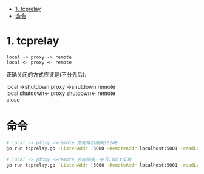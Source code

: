 <!-- TOC -->

- [1. tcprelay](#1-tcprelay)
- [命令](#命令)

<!-- /TOC -->


<a id="markdown-1-tcprelay" name="1-tcprelay"></a>
# 1. tcprelay

```
local -> proxy -> remote
local <- proxy <- remote
```

正确关闭的方式应该是(不分先后):

local ->shutdown proxy ->shutdown remote  
local shutdown<- proxy shutdown<- remote  
close  

<a id="markdown-命令" name="命令"></a>
# 命令

```bash
# local -> pfoxy ->remote 方向每秒限制1024B
go run tcprelay.go -ListenAddr :5000 -RemoteAddr localhost:5001 -readLocalLimit 1M

# local -> pfoxy ->remote 方向随机一字节,1bit反转
go run tcprelay.go -ListenAddr :5000 -RemoteAddr localhost:5001 -readLocalReverse

```
